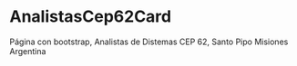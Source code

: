 # AnalistasCep62Card
Página con bootstrap, Analistas de Distemas CEP 62, Santo Pipo Misiones Argentina
